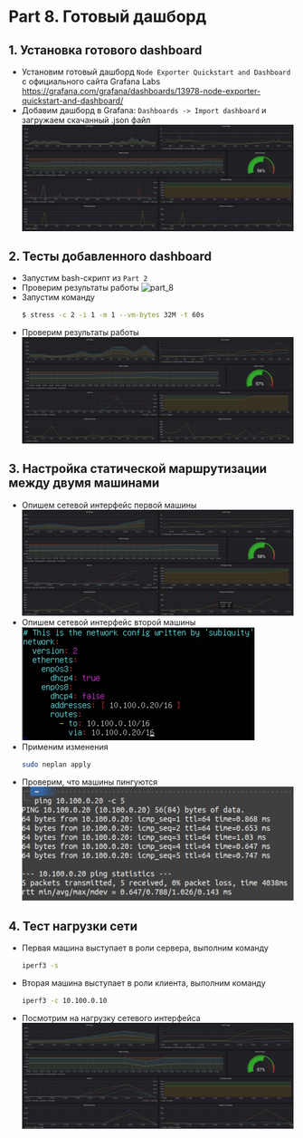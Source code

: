 # Part 8. Готовый дашборд
## 1. Установка готового dashboard <br/>

* Установим готовый дашборд `Node Exporter Quickstart and Dashboard` с официального сайта Grafana Labs https://grafana.com/grafana/dashboards/13978-node-exporter-quickstart-and-dashboard/ <br/>
* Добавим дашборд в Grafana: `Dashboards -> Import dashboard` и загружаем скачанный .json файл <br/>
    ![part_8](screenshots/image.jpg)<br/>

## 2. Тесты добавленного dashboard <br/>

* Запустим bash-скрипт из `Part 2`<br/>
* Проверим результаты работы
    ![part_8](screenshots/image-1.jpg)<br/>
* Запустим команду
    ```sh
    $ stress -c 2 -i 1 -m 1 --vm-bytes 32M -t 60s
    ```
* Проверим результаты работы
    ![part_8](screenshots/image-2.jpg)<br/>

## 3. Настройка статической маршрутизации между двумя машинами <br/>

* Опишем сетевой интерфейс первой машины <br/>
    ![part_8](screenshots/image-3.jpg)<br/>
* Опишем сетевой интерфейс второй машины <br/>
    ![part_8](screenshots/image-4.jpg)<br/>
* Применим изменения <br/>
    ```sh
    sudo neplan apply
    ```
* Проверим, что машины пингуются <br/>
    ![part_8](screenshots/image-5.jpg)<br/>

## 4. Тест нагрузки сети <br/>

* Первая машина выступает в роли сервера, выполним команду <br/>
    ```sh
    iperf3 -s
    ```
* Вторая машина выступает в роли клиента, выполним команду <br/>
    ```sh
    iperf3 -c 10.100.0.10
    ```
* Посмотрим на нагрузку сетевого интерфейса <br/>
    ![part_8](screenshots/image-6.jpg)<br/>